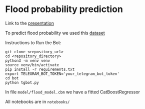 # Flood probability prediction

Link to the [presentation](https://docs.google.com/presentation/d/1IcRXBWVmZpbf1igzLZHawVQNMQRx6YYTc-NasQF55ms/edit?usp=sharing)

To predict flood probability we used this [dataset](https://www.kaggle.com/competitions/playground-series-s4e5/data?select=train.csv)

Instructions to Run the Bot:
```shell
git clone <repository_url>
cd <repository_directory>
python3 -m venv venv
source venv/bin/activate
pip install -r requirements.txt
export TELEGRAM_BOT_TOKEN='your_telegram_bot_token'
cd bot
python tgbot.py
```

In file `model/flood_model.cbm` we have a fitted CatBoostRegressor

All notebooks are in `notebooks/`
